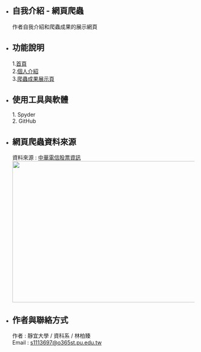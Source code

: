 - <h2>自我介紹 - 網頁爬蟲</h2>作者自我介紹和爬蟲成果的展示網頁
- <h2>功能說明</h2>
  1.<a href="https://nevergonnaletyoudown88.github.io/kkkkk/" rel="nofollow">首頁</a><br>
  2.<a href="https://github.com/NeverGonnaLetYouDown88/sleep">個人介紹</a><br>
  3.<a href="https://nevergonnaletyoudown88.github.io/self/">爬蟲成果展示頁</a>
- <h2>使用工具與軟體</h2>
  1. Spyder<br>
  2. GitHub
- <h2>網頁爬蟲資料來源</h2>
  資料來源 : <a href="https://www.cakenobel.com.tw/" rel="nofollow">中華電信股票資訊</a><br>
  <img src="https://dotblogsfile.blob.core.windows.net/user/yiru/1c4950c1-c1e0-47b5-9b2a-ad78d7e06fa8/1606394496.png" id="img" style="width: 496px; height: 372px;">
- <h2>作者與聯絡方式</h2>
  作者 : 靜宜大學 / 資科系 / 林柏臻<br>
  Email : <a href="mailto:s1113697@o365st.pu.edu.tw">s1113697@o365st.pu.edu.tw</a>

<!---
NeverGonnaLetYouDown88/NeverGonnaLetYouDown88 is a ✨ special ✨ repository because its `README.md` (this file) appears on your GitHub profile.
You can click the Preview link to take a look at your changes.
--->

